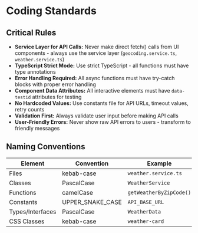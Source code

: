 # Coding Standards

## Critical Rules

- **Service Layer for API Calls:** Never make direct fetch() calls from UI components - always use the service layer (`geocoding.service.ts`, `weather.service.ts`)
- **TypeScript Strict Mode:** Use strict TypeScript - all functions must have type annotations
- **Error Handling Required:** All async functions must have try-catch blocks with proper error handling
- **Component Data Attributes:** All interactive elements must have `data-testid` attributes for testing
- **No Hardcoded Values:** Use constants file for API URLs, timeout values, retry counts
- **Validation First:** Always validate user input before making API calls
- **User-Friendly Errors:** Never show raw API errors to users - transform to friendly messages

## Naming Conventions

| Element | Convention | Example |
|---------|-----------|---------|
| Files | kebab-case | `weather.service.ts` |
| Classes | PascalCase | `WeatherService` |
| Functions | camelCase | `getWeatherByZipCode()` |
| Constants | UPPER_SNAKE_CASE | `API_BASE_URL` |
| Types/Interfaces | PascalCase | `WeatherData` |
| CSS Classes | kebab-case | `weather-card` |
